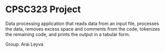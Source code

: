 ﻿# CPSC323 Project
Data processing application that reads data from an input
file, processes the data, removes excess space and
comments from the code, tokenizes the remaining code,
and prints the output in a tabular form.

Group:
Arai Leyva
